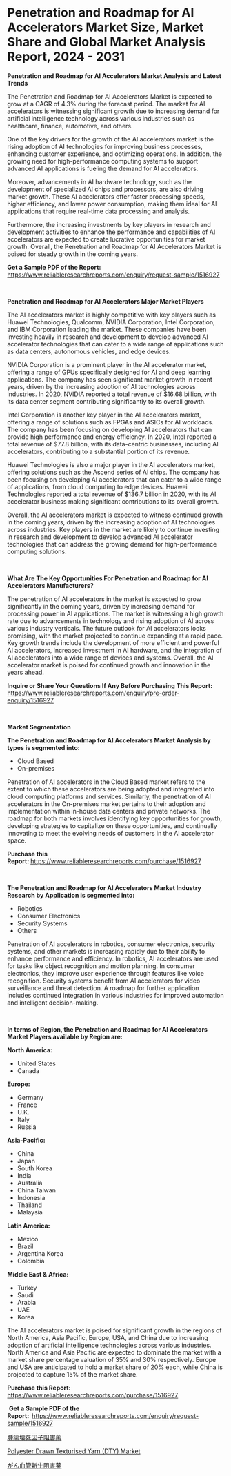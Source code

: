 <p><h1>Penetration and Roadmap for AI Accelerators Market Size, Market Share and Global Market Analysis Report, 2024 - 2031</h1></p><p><strong>Penetration and Roadmap for AI Accelerators Market Analysis and Latest Trends</strong></p>
<p><p>The Penetration and Roadmap for AI Accelerators Market is expected to grow at a CAGR of 4.3% during the forecast period. The market for AI accelerators is witnessing significant growth due to increasing demand for artificial intelligence technology across various industries such as healthcare, finance, automotive, and others. </p><p>One of the key drivers for the growth of the AI accelerators market is the rising adoption of AI technologies for improving business processes, enhancing customer experience, and optimizing operations. In addition, the growing need for high-performance computing systems to support advanced AI applications is fueling the demand for AI accelerators. </p><p>Moreover, advancements in AI hardware technology, such as the development of specialized AI chips and processors, are also driving market growth. These AI accelerators offer faster processing speeds, higher efficiency, and lower power consumption, making them ideal for AI applications that require real-time data processing and analysis. </p><p>Furthermore, the increasing investments by key players in research and development activities to enhance the performance and capabilities of AI accelerators are expected to create lucrative opportunities for market growth. Overall, the Penetration and Roadmap for AI Accelerators Market is poised for steady growth in the coming years.</p></p>
<p><strong>Get a Sample PDF of the Report:&nbsp;</strong> <a href="https://www.reliableresearchreports.com/enquiry/request-sample/1516927">https://www.reliableresearchreports.com/enquiry/request-sample/1516927</a></p>
<p>&nbsp;</p>
<p><strong>Penetration and Roadmap for AI Accelerators Major Market Players</strong></p>
<p><p>The AI accelerators market is highly competitive with key players such as Huawei Technologies, Qualcomm, NVIDIA Corporation, Intel Corporation, and IBM Corporation leading the market. These companies have been investing heavily in research and development to develop advanced AI accelerator technologies that can cater to a wide range of applications such as data centers, autonomous vehicles, and edge devices. </p><p>NVIDIA Corporation is a prominent player in the AI accelerator market, offering a range of GPUs specifically designed for AI and deep learning applications. The company has seen significant market growth in recent years, driven by the increasing adoption of AI technologies across industries. In 2020, NVIDIA reported a total revenue of $16.68 billion, with its data center segment contributing significantly to its overall growth.</p><p>Intel Corporation is another key player in the AI accelerators market, offering a range of solutions such as FPGAs and ASICs for AI workloads. The company has been focusing on developing AI accelerators that can provide high performance and energy efficiency. In 2020, Intel reported a total revenue of $77.8 billion, with its data-centric businesses, including AI accelerators, contributing to a substantial portion of its revenue.</p><p>Huawei Technologies is also a major player in the AI accelerators market, offering solutions such as the Ascend series of AI chips. The company has been focusing on developing AI accelerators that can cater to a wide range of applications, from cloud computing to edge devices. Huawei Technologies reported a total revenue of $136.7 billion in 2020, with its AI accelerator business making significant contributions to its overall growth.</p><p>Overall, the AI accelerators market is expected to witness continued growth in the coming years, driven by the increasing adoption of AI technologies across industries. Key players in the market are likely to continue investing in research and development to develop advanced AI accelerator technologies that can address the growing demand for high-performance computing solutions.</p></p>
<p>&nbsp;</p>
<p><strong>What Are The Key Opportunities For Penetration and Roadmap for AI Accelerators Manufacturers?</strong></p>
<p><p>The penetration of AI accelerators in the market is expected to grow significantly in the coming years, driven by increasing demand for processing power in AI applications. The market is witnessing a high growth rate due to advancements in technology and rising adoption of AI across various industry verticals. The future outlook for AI accelerators looks promising, with the market projected to continue expanding at a rapid pace. Key growth trends include the development of more efficient and powerful AI accelerators, increased investment in AI hardware, and the integration of AI accelerators into a wide range of devices and systems. Overall, the AI accelerator market is poised for continued growth and innovation in the years ahead.</p></p>
<p><strong>Inquire or Share Your Questions If Any Before Purchasing This Report:</strong> <a href="https://www.reliableresearchreports.com/enquiry/pre-order-enquiry/1516927">https://www.reliableresearchreports.com/enquiry/pre-order-enquiry/1516927</a></p>
<p>&nbsp;</p>
<p><strong>Market Segmentation</strong></p>
<p><strong>The Penetration and Roadmap for AI Accelerators Market Analysis by types is segmented into:</strong></p>
<p><ul><li>Cloud Based</li><li>On-premises</li></ul></p>
<p><p>Penetration of AI accelerators in the Cloud Based market refers to the extent to which these accelerators are being adopted and integrated into cloud computing platforms and services. Similarly, the penetration of AI accelerators in the On-premises market pertains to their adoption and implementation within in-house data centers and private networks. The roadmap for both markets involves identifying key opportunities for growth, developing strategies to capitalize on these opportunities, and continually innovating to meet the evolving needs of customers in the AI accelerator space.</p></p>
<p><strong>Purchase this Report:&nbsp;</strong><a href="https://www.reliableresearchreports.com/purchase/1516927">https://www.reliableresearchreports.com/purchase/1516927</a></p>
<p>&nbsp;</p>
<p><strong>The Penetration and Roadmap for AI Accelerators Market Industry Research by Application is segmented into:</strong></p>
<p><ul><li>Robotics</li><li>Consumer Electronics</li><li>Security Systems</li><li>Others</li></ul></p>
<p><p>Penetration of AI accelerators in robotics, consumer electronics, security systems, and other markets is increasing rapidly due to their ability to enhance performance and efficiency. In robotics, AI accelerators are used for tasks like object recognition and motion planning. In consumer electronics, they improve user experience through features like voice recognition. Security systems benefit from AI accelerators for video surveillance and threat detection. A roadmap for further application includes continued integration in various industries for improved automation and intelligent decision-making.</p></p>
<p>&nbsp;</p>
<p><strong>In terms of Region, the Penetration and Roadmap for AI Accelerators Market Players available by Region are:</strong></p>
<p>
    <p> <strong> North America: </strong>
        <ul>
            <li>United States</li>
            <li>Canada</li>
        </ul>
        </p> 
    <p> <strong> Europe: </strong>
        <ul>
            <li>Germany</li>
            <li>France</li>
            <li>U.K.</li>
            <li>Italy</li>
            <li>Russia</li>
        </ul>
        </p> 
    <p> <strong> Asia-Pacific: </strong>
        <ul>
            <li>China</li>
            <li>Japan</li>
            <li>South Korea</li>
            <li>India</li>
            <li>Australia</li>
            <li>China Taiwan</li>
            <li>Indonesia</li>
            <li>Thailand</li>
            <li>Malaysia</li>
        </ul>
        </p> 
    <p> <strong> Latin America: </strong>
        <ul>
            <li>Mexico</li>
            <li>Brazil</li>
            <li>Argentina Korea</li>
            <li>Colombia</li>
        </ul>
        </p> 
    <p> <strong> Middle East & Africa: </strong>
        <ul>
            <li>Turkey</li>
            <li>Saudi</li>
            <li>Arabia</li>
            <li>UAE</li>
            <li>Korea</li>
        </ul>
    </p>
    </p>
<p><p>The AI accelerators market is poised for significant growth in the regions of North America, Asia Pacific, Europe, USA, and China due to increasing adoption of artificial intelligence technologies across various industries. North America and Asia Pacific are expected to dominate the market with a market share percentage valuation of 35% and 30% respectively. Europe and USA are anticipated to hold a market share of 20% each, while China is projected to capture 15% of the market share.</p></p>
<p><strong>Purchase this Report: </strong><a href="https://www.reliableresearchreports.com/purchase/1516927">https://www.reliableresearchreports.com/purchase/1516927</a></p>
<p>&nbsp;<strong>Get a Sample PDF of the Report:&nbsp;&nbsp;</strong><a href="https://www.reliableresearchreports.com/enquiry/request-sample/1516927">https://www.reliableresearchreports.com/enquiry/request-sample/1516927</a></p>
<p><strong></strong></p>
<p><p><a href="https://medium.com/@hardee896/%E8%85%AB%E7%98%8D%E5%A3%8A%E6%AD%BB%E5%9B%A0%E5%AD%90%E9%98%BB%E5%AE%B3%E5%89%A4%E5%B8%82%E5%A0%B4%E8%A6%8F%E6%A8%A1-%E5%B8%82%E5%A0%B4%E5%B1%95%E6%9C%9B%E3%81%8A%E3%82%88%E3%81%B3%E5%B8%82%E5%A0%B4%E4%BA%88%E6%B8%AC-2024%E5%B9%B4%E3%81%8B%E3%82%892031%E5%B9%B4-c6a4bb197620">腫瘍壊死因子阻害薬</a></p><p><a href="https://view.publitas.com/reportprime-1/polyester-drawn-texturised-yarn-dty-market-size-2024-2031-global-industrial-analysis-key-geographical-regions-market-share-top-key-players-product-types-and-forecast-research-report/">Polyester Drawn Texturised Yarn (DTY) Market</a></p><p><a href="https://medium.com/@hardee896/%E3%81%8C%E3%82%93%E8%A1%80%E7%AE%A1%E6%96%B0%E7%94%9F%E9%98%BB%E5%AE%B3%E5%89%A4%E5%B8%82%E5%A0%B4-%E5%B8%82%E5%A0%B4cagr-%E5%B8%82%E5%A0%B4%E3%83%88%E3%83%AC%E3%83%B3%E3%83%89-%E3%81%8A%E3%82%88%E3%81%B3%E6%88%90%E9%95%B7%E6%88%A6%E7%95%A5%E3%81%AB%E9%96%A2%E3%81%99%E3%82%8B%E6%B4%9E%E5%AF%9F-98051c0485b2">がん血管新生阻害薬</a></p></p>